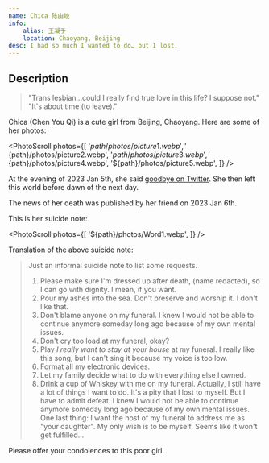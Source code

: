 ```yaml
---
name: Chica 陈由岐
info:
    alias: 王凝予
    location: Chaoyang, Beijing
desc: I had so much I wanted to do… but I lost.
---
```


## Description

> "Trans lesbian...could I really find true love in this life? I suppose not."
> "It's about time (to leave)."

Chica (Chen You Qi) is a cute girl from Beijing, Chaoyang.
Here are some of her photos:

<PhotoScroll photos={[
    '${path}/photos/picture1.webp',
    '${path}/photos/picture2.webp',
    '${path}/photos/picture3.webp',
    '${path}/photos/picture4.webp',
    '${path}/photos/picture5.webp',
]} />

At the evening of 2023 Jan 5th, she said [goodbye on Twitter](https://twitter.com/wangzihao980/status/1611013359188709376).
She then left this world before dawn of the next day.

The news of her death was published by her friend on 2023 Jan 6th.

This is her suicide note:

<PhotoScroll photos={[
    '${path}/photos/Word1.webp',
]} />

Translation of the above suicide note:

> Just an informal suicide note to list some requests.
> 1.  Please make sure I'm dressed up after death, (name redacted), so I can go with dignity. I mean, if you want.
> 2.  Pour my ashes into the sea. Don't preserve and worship it. I don't like that.
> 3.  Don't blame anyone on my funeral. I knew I would not be able to continue anymore someday long ago because of my own mental issues.
> 4.  Don't cry too load at my funeral, okay?
> 5.  Play *I really want to stay at your house* at my funeral. I really like this song, but I can't sing it because my voice is too low.
> 6.  Format all my electronic devices.
> 7.  Let my family decide what to do with everything else I owned.
> 8.  Drink a cup of Whiskey with me on my funeral.
> Actually, I still have a lot of things I want to do. It's a pity that I lost to myself. But I have to admit defeat. I knew I would not be able to continue anymore someday long ago because of my own mental issues.
> One last thing: I want the host of my funeral to address me as "your daughter". My only wish is to be myself. Seems like it won't get fulfilled...

Please offer your condolences to this poor girl.
